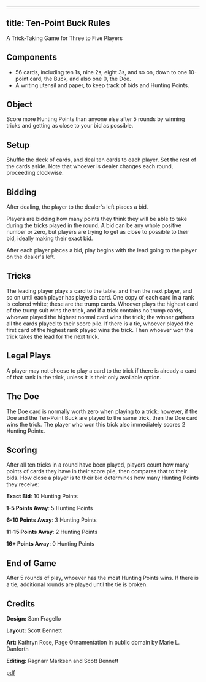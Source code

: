  ---
title: Ten-Point Buck Rules
---

A Trick-Taking Game for Three to Five Players

## Components

- 56 cards, including ten 1s, nine 2s, eight 3s, and so on, down to one 10-point card, the Buck, and also one 0, the Doe.
- A writing utensil and paper, to keep track of bids and Hunting Points.

## Object

Score more Hunting Points than anyone else after 5 rounds by winning tricks and getting as close to your bid as possible. 

## Setup

Shuffle the deck of cards, and deal ten cards to each player. Set the rest of the cards aside. Note that whoever is dealer changes each round, proceeding clockwise.

## Bidding

After dealing, the player to the dealer's left places a bid.

Players are bidding how many points they think they will be able to take during the tricks played in the round. A bid can be any whole positive number or zero, but players are trying to get as close to possible to their bid, ideally making their exact bid.

After each player places a bid, play begins with the lead going to the player on the dealer's left.

## Tricks

The leading player plays a card to the table, and then the next player, and so on until each player has played a card. One copy of each card in a rank is colored white; these are the trump cards. Whoever plays the highest card of the trump suit wins the trick, and if a trick contains no trump cards, whoever played the highest normal card wins the trick; the winner gathers all the cards played to their score pile. If there is a tie, whoever played the first card of the highest rank played wins the trick. Then whoever won the trick takes the lead for the next trick.

## Legal Plays

A player may not choose to play a card to the trick if there is already a card of that rank in the trick, unless it is their only available option.

## The Doe

The Doe card is normally worth zero when playing to a trick; however, if the Doe and the Ten-Point Buck are played to the same trick, then the Doe card wins the trick. The player who won this trick also immediately scores 2 Hunting Points.

## Scoring

After all ten tricks in a round have been played, players count how many points of cards they have in their score pile, then compares that to their bids. How close a player is to their bid determines how many Hunting Points they receive:

**Exact Bid**: 10 Hunting Points

**1-5 Points Away**: 5 Hunting Points

**6-10 Points Away**: 3 Hunting Points

**11-15 Points Away**: 2 Hunting Points

**16+ Points Away**: 0 Hunting Points

## End of Game

After 5 rounds of play, whoever has the most Hunting Points wins. If there is a tie, additional rounds are played until the tie is broken.

## Credits

**Design:** Sam Fragello

**Layout:** Scott Bennett

**Art:** Kathryn Rose, Page Ornamentation in public domain by Marie L. Danforth

**Editing:** Ragnarr Marksen and Scott Bennett

[pdf](/games/the_channeling/the_channeling_rules.pdf)
